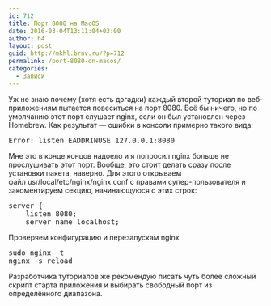 ```yaml
---
id: 712
title: Порт 8080 на MacOS
date: 2016-03-04T13:11:04+03:00
author: h4
layout: post
guid: http://mkhl.brnv.ru/?p=712
permalink: /port-8080-on-macos/
categories:
  - Записи
---
```

Уж не знаю почему (хотя есть догадки) каждый второй туториал по веб-приложениям пытается повеситься на порт 8080. Всё бы ничего, но по умолчанию этот порт слушает nginx, если он был установлен через Homebrew. Как результат — ошибки в консоли примерно такого вида:

<pre>Error: listen EADDRINUSE 127.0.0.1:8080</pre>

Мне это в конце концов надоело и я попросил nginx больше не прослушивать этот порт. Вообще, это стоит делать сразу после установки пакета, наверно. Для этого открываем файл usr/local/etc/nginx/nginx.conf с правами супер-пользователя и закоментируем секцию, начинающуюся с этих строк:

<pre>server {
    listen 8080;
    server_name localhost;</pre>

Проверяем конфигурацию и перезапускам nginx

<pre>sudo nginx -t
nginx -s reload</pre>

Разработчика туториалов же рекомендую писать чуть более сложный скрипт старта приложения и выбирать свободный порт из определённого диапазона.